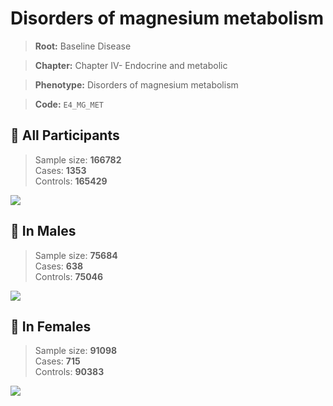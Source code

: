 # Disorders of magnesium metabolism

> **Root:** Baseline Disease  

> **Chapter:** Chapter IV- Endocrine and metabolic  

> **Phenotype:** Disorders of magnesium metabolism  

> **Code:** `E4_MG_MET`

## 🧪 All Participants  
> Sample size: **166782**  
> Cases: **1353**  
> Controls: **165429**
<img src="/Disease/Figures/ALL/Incidence/E4_MG_MET.png"/>
<CsvTable src="/Disease_Data/ALL/Incidence/COX_E4_MG_MET.csv" label="🔍 View full results" />

## 👨 In Males  
> Sample size: **75684**  
> Cases: **638**  
> Controls: **75046**
<img src="/Disease/Figures/Male/Incidence/E4_MG_MET.png"/>
<CsvTable src="/Disease_Data/Male/Incidence/COX_E4_MG_MET.csv" label="🔍 View full results" />

## 👩 In Females  
> Sample size: **91098**  
> Cases: **715**  
> Controls: **90383**
<img src="/Disease/Figures/Female/Incidence/E4_MG_MET.png"/>
<CsvTable src="/Disease_Data/Female/Incidence/COX_E4_MG_MET.csv" label="🔍 View full results" />
